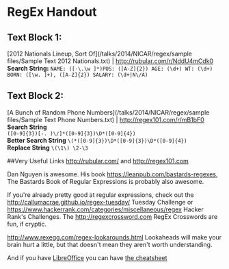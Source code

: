 # RegEx Handout

## Text Block 1:
[2012 Nationals Lineup, Sort Of](/talks/2014/NICAR/regex/sample files/Sample Text 2012 Nationals.txt) |
<http://rubular.com/r/NddU4mCdk0>   
**Search String:**
`NAME: ([-\.\w ]*)POS: ([A-Z]{2}) AGE: (\d+) WT: (\d+) BORN: ([\w. ]+), ([A-Z]{2}) SALARY: (\d+|N\/A)`  

## Text Block 2:
[A Bunch of Random Phone Numbers](/talks/2014/NICAR/regex/sample files/Sample Text Phone Numbers.txt) | <http://regex101.com/r/mB1bF0>
**Search String**   
`([0-9]{3})[-. )\/]*([0-9]{3})\D*([0-9]{4})`  
**Better Search String**
`\(*([0-9]{3})\D*([0-9]{3})\D*([0-9]{4})`  
**Replace String**
`\(\1\) \2-\3`  


##Very Useful Links
<http://rubular.com/> and <http://regex101.com>

Dan Nguyen is awesome. His book <https://leanpub.com/bastards-regexes>, The Bastards Book of Regular Expressions is probably also awesome.  

If you're already pretty good at regular expressions, check out the <http://callumacrae.github.io/regex-tuesday/> Tuesday Challenge or <https://www.hackerrank.com/categories/miscellaneous/regex> Hacker Rank's Challenges. The <http://regexcrossword.com> RegEx Crosswords are fun, if cryptic.  

<http://www.rexegg.com/regex-lookarounds.html> Lookaheads will make your brain hurt a little, but that doesn't mean they aren't worth understanding.

And if you have [LibreOffice](https://www.libreoffice.org/) you can have [the cheatsheet](/talks/2014/HacksHackers/napkin.odt)
